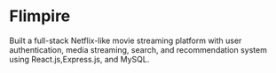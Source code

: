 # Flimpire
Built a full-stack Netflix-like movie streaming platform with user authentication, media streaming, search, and recommendation system using React.js,Express.js, and MySQL.
